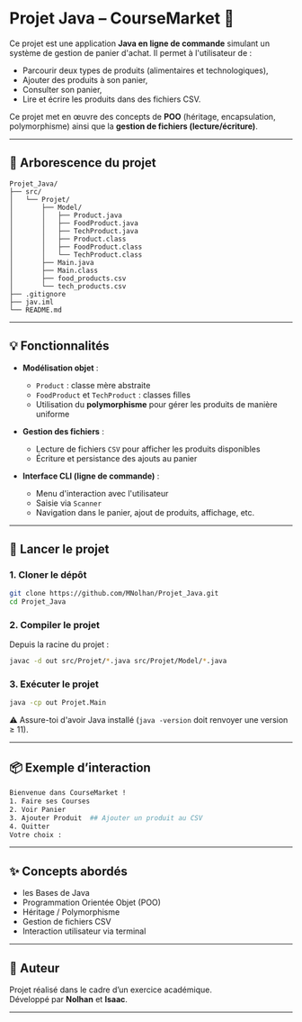 # Projet Java – CourseMarket 🛒

Ce projet est une application **Java en ligne de commande** simulant un système de gestion de panier d'achat. Il permet à l'utilisateur de :
- Parcourir deux types de produits (alimentaires et technologiques),
- Ajouter des produits à son panier,
- Consulter son panier,
- Lire et écrire les produits dans des fichiers CSV.

Ce projet met en œuvre des concepts de **POO** (héritage, encapsulation, polymorphisme) ainsi que la **gestion de fichiers (lecture/écriture)**.

---

## 📁 Arborescence du projet

```
Projet_Java/
├── src/
│   └── Projet/
│       ├── Model/
│       │   ├── Product.java
│       │   ├── FoodProduct.java
│       │   ├── TechProduct.java
│       │   ├── Product.class
│       │   ├── FoodProduct.class
│       │   └── TechProduct.class
│       ├── Main.java
│       ├── Main.class
│       ├── food_products.csv
│       └── tech_products.csv
├── .gitignore
├── jav.iml
└── README.md
```

---

## 💡 Fonctionnalités

- **Modélisation objet** :
  - `Product` : classe mère abstraite
  - `FoodProduct` et `TechProduct` : classes filles
  - Utilisation du **polymorphisme** pour gérer les produits de manière uniforme

- **Gestion des fichiers** :
  - Lecture de fichiers `CSV` pour afficher les produits disponibles
  - Écriture et persistance des ajouts au panier

- **Interface CLI (ligne de commande)** :
  - Menu d'interaction avec l'utilisateur
  - Saisie via `Scanner`
  - Navigation dans le panier, ajout de produits, affichage, etc.

---

## 🚀 Lancer le projet

### 1. Cloner le dépôt

```bash
git clone https://github.com/MNolhan/Projet_Java.git
cd Projet_Java
```

### 2. Compiler le projet

Depuis la racine du projet :

```bash
javac -d out src/Projet/*.java src/Projet/Model/*.java
```

### 3. Exécuter le projet

```bash
java -cp out Projet.Main
```

⚠️ Assure-toi d'avoir Java installé (`java -version` doit renvoyer une version ≥ 11).

---

## 📦 Exemple d’interaction

```bash
Bienvenue dans CourseMarket !
1. Faire ses Courses
2. Voir Panier
3. Ajouter Produit  ## Ajouter un produit au CSV
4. Quitter
Votre choix : 
```

---

## ✨ Concepts abordés

- les Bases de Java
- Programmation Orientée Objet (POO)
- Héritage / Polymorphisme
- Gestion de fichiers CSV
- Interaction utilisateur via terminal

---

## 🧠 Auteur

Projet réalisé dans le cadre d’un exercice académique.  
Développé par **Nolhan** et **Isaac**.

---
